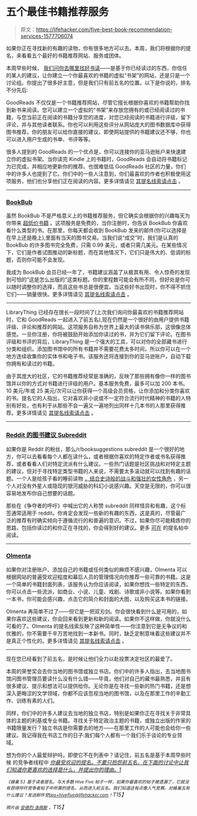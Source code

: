 # 五个最佳书籍推荐服务

> 原文：<https://lifehacker.com/five-best-book-recommendation-services-1577706074>

如果你正在寻找新的有趣的读物，你有很多地方可以去。本周，我们将根据你的提名，来看看五个最好的书籍推荐网站、服务或团体。



本周早些时候， [我们问你去哪里找好书读](https://lifehacker.com/best-book-recommendation-service-1576603841)——是基于你已经读过的东西，你信任的某人的建议，让你建立一个你最喜欢的书籍的虚拟“书架”的网站，还是只是一个讨论组。你提出了很多好主意，但是我们只有前五名的位置。以下是你说的，排名不分先后:

GoodReads 不仅仅是一个书籍推荐网站，尽管它擅长根据你喜欢的书籍帮助你找到新书来阅读。您可以建立一个虚拟的“书架”来存放您拥有的或已经阅读过的书籍，与您当前正在阅读的书籍分享您的进度，对您已经阅读的书籍进行评级，留下评论，并与其他读者联系。你也可以利用这些评分从网站庞大的图书数据库中获得图书推荐。你的朋友可以给你直接的建议，即使网站提供的书籍建议还不够，你也可以进入用户生成的书单、书评等等。

很多人提到的 GoodReads 的一个优点是，你可以连接你的亚马逊账户来快速建立你的虚拟书架。当你读完 Kindle 上的书籍时，GoodReads 会自动将书籍标记为已完成，并相应地更新你的推荐。也很难低估 GoodReads 社区的力量，你们中的许多人也提到了它。你们中的一些人注意到，你们最喜欢的作者也积极使用这项服务，他们也分享他们正在阅读的内容。更多详情请见 [其提名线索请点击](http://lifehacker.com/vote-goodreads-why-i-have-to-admit-im-hoping-to-lear-1576645642) 。

* * *

### [BookBub](https://www.bookbub.com/home/)

虽然 BookBub 不是严格意义上的书籍推荐服务，但它确实会根据你的兴趣每天为你带来 [超低价书籍](https://lifehacker.com/bookbub-offers-daily-deals-on-free-or-discounted-ebooks-1468519428) 。这项服务是免费的，当你注册时，你告诉 BookBub 你喜欢看什么类型的书。在那里，你每天都会收到 BookBub 发来的邮件(你可以选择是在早上还是晚上),里面有当天的图书交易。当我们说“成交”时，我们是认真的 BookBub 的许多图书完全免费，只需 0.99 美元，或者只需几美元。在某些情况下，它们是作者试图推动的新标题，而在其他情况下，它们只是伟大的、低调的标题，否则你可能不会发现。

我成为 BookBub 会员已经一年了，书籍建议涵盖了从极其有用、令人惊奇的发现到可怕的“这是怎么出版的”这类标题。你的里程数可能会有所不同，但好处是你可以随时调整你的选择，而且这些书总是很便宜。当这些好书出现时，你不得不抓住它们——销量很快。更多详情请见 [其提名线索请点击](http://lifehacker.com/vote-bookbub-why-amazing-site-for-ebook-owners-when-1576845423) 。

* * *

LibraryThing 已经存在很长一段时间了(上次我们询问你最喜欢的书籍推荐网站时，它和 GoodReads 一起进入了前五名),现在仍然是一个很好的由用户提供书籍评级、评论和推荐的网站。这项服务自称为世界上最大的读书俱乐部，这很像总体感觉。一旦你注册，你将被鼓励开始添加你读过的书，并为它们留下评论。在图书评级和书评的背后，LibraryThing 是一个强大的工具，可以对你的全部藏书进行分类和组织。添加图书馆中的所有书籍并不需要花费太多时间，所以你可以在一个地方连续收集你的实体书和电子书。该服务还将连接到你的亚马逊账户，自动下载你拥有和读过的书籍。

由于其庞大的社区，它的书籍推荐经常是准确的，反映了那些拥有像你一样的图书馆并以你的方式对书籍进行评级的用户。基本服务免费，最多可以加 200 本书。10 美元/年或 25 美元/次可以让你获得一个高级会员资格，让你添加和分类你喜欢的书。提名它的人指出，它对喜欢非小说或不一定符合流行时代精神的书籍的人特别有好处，也有利于从那些不会一遍又一遍地列出同样十几本书的人那里获得推荐。更多详情请见 [其提名线索请点击](http://lifehacker.com/vote-librarything-why-wherever-you-have-book-rating-d-1576809978) 。

* * *

### [Reddit 的图书建议 Subreddit](http://www.reddit.com/r/booksuggestions)

如果你是 Reddit 的粉丝，那么/r/booksuggestions subreddit 是一个很好的地方，你可以去看看每个人都在读什么，或者根据你喜欢的特定作者或书名获得推荐，或者看看人们对特定流派有什么建议。一些热门话题是社区挑战和对特定主题的建议，但对于寻找特定类型书籍的人来说，不需要太多滚动就可以找到有趣的话题。一个人是给孩子看的睡前读物 [，结合史诗般的战斗和强壮的女性角色](http://www.reddit.com/r/booksuggestions/comments/25prrv/what_should_i_read_to_my_kids_at_bedtime_he_likes/) ，另一个人对没有外星人或隐现的银河威胁的科幻小说感兴趣。天空是无限的，你可以很容易地发布你自己想要的话题。

那些在《争夺者的呼吁》中喊出它的人称赞 subreddit 同样怪异和有趣，这个标签通常适用于 reddit。你肯定会发现一些新的有趣的东西，这是真的，尽管最广泛的推荐有时确实倾向于遵循流行的和普遍的意识。不过，如果你尽可能精炼你的思路，包括你读过的和你正在寻找的，你会得到好的建议。更多 [可在](http://lifehacker.com/vote-r-booksuggestions-why-the-size-scope-and-crazi-1576777859) 的提名帖中阅读。

* * *

### [Olmenta](http://olmenta.altervista.org/)

如果你对注册账户、添加自己的书籍或任何类似的麻烦不感兴趣，Olmenta 可以根据网站的普遍受欢迎程度和幕后人员的管理情况向你推荐一些可靠的书籍。这是一个简单的书籍封面列表，该服务认为你应该阅读，如果你想找一些特定的东西，你可以点击一些流派，如商业、小说、儿童、戏剧、诗歌或非小说等。如果你看到一本书，你可能会感兴趣，点击它的简介和封面的大图，以及购买这本书的链接。

Olmenta 再简单不过了——但它是一把双刃剑。你会很快看到什么是可用的，如果你喜欢这些建议，你会回来看到更新和新的阅读。如果你不这样做，你就没什么可看的了。Olmenta 的提名线索反映了这种简单性——你注意到它是无争议的和优雅的，你不需要千辛万苦地找到一本新书。同时，缺乏定制意味着这些建议并不是真正个性化的。更多详情请见 [其提名线索请点击](http://lifehacker.com/vote-olmenta-why-its-simple-just-a-couple-of-books-in-1576915160) 。

* * *

现在您已经看到了前五名，是时候让他们全力以赴投票决定社区的最爱了。

本周的荣誉奖会去你当地的图书馆或独立书店。你们中的许多人指出，去当地图书馆问图书管理员要读什么没有什么错——毕竟，他们对自己的藏书最熟悉，并且有很多建议、提示和想法可以提供给你。无论你是在寻找一些新的热门书籍，还是想深入更晦涩的文学领域，你都不应该忽视当地的图书馆，以及在那里工作的辛勤工作、训练有素的人们。

同样，你们中的许多人建议去当地的独立书店，特别是如果你正在寻找关于非常具体的主题的利基或专业书籍。寻找关于特定政治主题的书籍，或独立出版的作家的书籍限量发行？独立书店是你需要去的地方——在那里工作的人可能也会给你一些建议。我记得我在书店工作的日子:我们每个人都有一个我们乐于谈论的专业领域。

想为你的个人最爱辩护吗，即使它不在列表中？请记住，前五名是基于本周早些时候 的竞争者线程中 [*你最受欢迎的提名。不要只抱怨前五名，在下面的讨论中让我们知道你更喜欢的选择是什么，并提出你的理由。1*](https://lifehacker.com/best-book-recommendation-service-1576603841)

*<small>《蜂巢 5》基于读者提名。与大多数 Hive Five 帖子一样，如果你最喜欢的帖子被遗漏了，它就没有获得呼吁竞争者帖子中所需的提名，从而进入前五名。我们知道这有点像人气竞赛。对蜂巢五有什么建议？发送邮件至</small>*[*<small>tips+hivefive@lifehacker.com</small>*](mailto:tips+hivefive@lifehacker.com)*<small>！</small>T15】*

*<small>照片由</small>* [*<small>安德烈·洛佩斯</small>*](https://www.flickr.com/photos/conejoazul/466413372) *<small>。</small>T15】*
